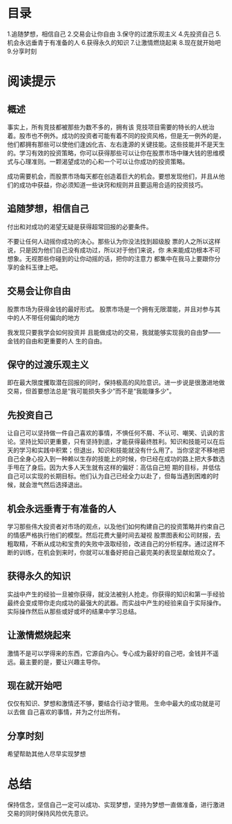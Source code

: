 # 目录
1.追随梦想，相信自己
2.交易会让你自由
3.保守的过渡乐观主义 
4.先投资自己
5.机会永远垂青于有准备的人
6.获得永久的知识
7.让激情燃烧起来
8.现在就开始吧
9.分享时刻

# 阅读提示    
## 概述
事实上，所有竞技都被那些为数不多的，拥有该 竞技项目需要的特长的人统治着。股市也不例外。成功的投资者可能有着不同的投资风格，但是无一例外的是，他们都拥有那些可以使他们逢凶化吉、左右逢源的关键技能。这些技能并不是天生的。学习有效的投资策略，你可以获得那些可以让你在股票市场中赚大钱的思维模式与心理准则。一颗渴望成功的心和一个可以让你成功的投资策略。

成功需要机会，而股票市场每天都在创造着巨大的机会。要想发现他们，并且从他们的成功中获益，你必须知道一些诀窍和规则并且要运用合适的投资技巧。


## 追随梦想，相信自己
付出和对成功的渴望无疑是获得超常回报的必要条件。

不要让任何人动摇你成功的决心。那些认为你没法找到超级股 票的人之所以这样说，只是因为他们自己没有成功过，所以对于他们来说，你 未来能成功根本不可想象。无视那些你碰到的让你动摇的话，把你的注意力
都集中在我马上要跟你分享的金科玉律上吧。

## 交易会让你自由
股票市场为获得金钱的最好形式。
股票市场是一个拥有无限潜能，并且对参与其中的人不带任何偏向的地方

我发现只要我学会如何投资并 且能做成功的交易，我就能够实现我的自由梦——金钱的自由和更重要的人 生的自由。

## 保守的过渡乐观主义 
即在最大限度攫取潜在回报的同时，保持极高的风险意识。进一步说是很激进地做交易，但首要想法总是“我可能损失多少”而不是“我能赚多少"。

## 先投资自己
让自己可以坚持做一件自己喜欢的事情，不惧任何不屑、不认可、嘲笑、讥讽的言论。坚持比知识更重要，只有坚持到底，才能获得最终胜利。知识和技能可以在后天的学习和实践中积累；但退出，知识和技能就没有什么用了。当你坚定不移地把自己全身心投入到一种赖以生存的技能上的时候，你已经在成功的路上把大多数选手甩在了身后。因为大多人天生就有这样的偏好：高估自己短 期的目标，并低估自己可以实现的长期目标。他们认为自己已经全力以赴了，但每当遇到困难的时候，就会泄气然后选择退出。


## 机会永远垂青于有准备的人
学习那些伟大投资者对市场的观点，以及他们如何构建自己的投资策略并约束自己的情感严格执行他们的模型。然后花费大量时间去凝视
股票图表和公司财报，去粗取精，不断从成功和宝贵的失败中汲取经验，改进自己的分析程序。通过这样不断的训练，在机会到来时，你就可以准备好把自己最完美的表现呈献给观众了。

## 获得永久的知识
实战中产生的经验一旦被你获得，就没法被别人抢走。你获得的知识和第一手经验最终会变成带你走向成功的最强大的武器。而实战中产生的经验来自于实际操作。实际操作然后从那些或好或坏的结果中学习总结。

## 让激情燃烧起来
激情不是可以学得来的东西，它源自内心。专心成为最好的自己吧，金钱并不遥远。最主要的是，要让兴趣主导你。

## 现在就开始吧
仅仅有知识、梦想和激情还不够，要结合行动才管用。
生命中最大的成功就是可以去做 自己喜欢的事情，并为之付出所有。

## 分享时刻
希望帮助其他人尽早实现梦想

# 总结
保持信念，坚信自己一定可以成功、实现梦想，坚持为梦想一直做准备，进行激进交易的同时保持风险优先意识。
